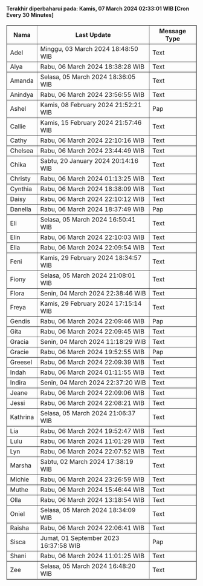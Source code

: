 #### Terakhir diperbaharui pada: Kamis, 07 March 2024 02:33:01 WIB [Cron Every 30 Minutes]

<table border='1'><tr><th>Nama</th><th>Last Update</th><th>Message Type</th></tr><tr><td>Adel</td><td>Minggu, 03 March 2024 18:48:50 WIB</td><td>Text</td></tr><tr><td>Alya</td><td>Rabu, 06 March 2024 18:38:28 WIB</td><td>Text</td></tr><tr><td>Amanda</td><td>Selasa, 05 March 2024 18:36:05 WIB</td><td>Text</td></tr><tr><td>Anindya</td><td>Rabu, 06 March 2024 23:56:55 WIB</td><td>Text</td></tr><tr><td>Ashel</td><td>Kamis, 08 February 2024 21:52:21 WIB</td><td>Pap</td></tr><tr><td>Callie</td><td>Kamis, 15 February 2024 21:57:46 WIB</td><td>Text</td></tr><tr><td>Cathy</td><td>Rabu, 06 March 2024 22:10:16 WIB</td><td>Text</td></tr><tr><td>Chelsea</td><td>Rabu, 06 March 2024 23:44:49 WIB</td><td>Text</td></tr><tr><td>Chika</td><td>Sabtu, 20 January 2024 20:14:16 WIB</td><td>Text</td></tr><tr><td>Christy</td><td>Rabu, 06 March 2024 01:13:25 WIB</td><td>Text</td></tr><tr><td>Cynthia</td><td>Rabu, 06 March 2024 18:38:09 WIB</td><td>Text</td></tr><tr><td>Daisy</td><td>Rabu, 06 March 2024 22:10:12 WIB</td><td>Text</td></tr><tr><td>Danella</td><td>Rabu, 06 March 2024 18:37:49 WIB</td><td>Pap</td></tr><tr><td>Eli</td><td>Selasa, 05 March 2024 16:50:41 WIB</td><td>Text</td></tr><tr><td>Elin</td><td>Rabu, 06 March 2024 22:10:03 WIB</td><td>Text</td></tr><tr><td>Ella</td><td>Rabu, 06 March 2024 22:09:54 WIB</td><td>Text</td></tr><tr><td>Feni</td><td>Kamis, 29 February 2024 18:34:57 WIB</td><td>Text</td></tr><tr><td>Fiony</td><td>Selasa, 05 March 2024 21:08:01 WIB</td><td>Text</td></tr><tr><td>Flora</td><td>Senin, 04 March 2024 22:38:46 WIB</td><td>Text</td></tr><tr><td>Freya</td><td>Kamis, 29 February 2024 17:15:14 WIB</td><td>Text</td></tr><tr><td>Gendis</td><td>Rabu, 06 March 2024 22:09:46 WIB</td><td>Pap</td></tr><tr><td>Gita</td><td>Rabu, 06 March 2024 22:09:45 WIB</td><td>Text</td></tr><tr><td>Gracia</td><td>Senin, 04 March 2024 11:18:29 WIB</td><td>Text</td></tr><tr><td>Gracie</td><td>Rabu, 06 March 2024 19:52:55 WIB</td><td>Pap</td></tr><tr><td>Greesel</td><td>Rabu, 06 March 2024 22:09:39 WIB</td><td>Text</td></tr><tr><td>Indah</td><td>Rabu, 06 March 2024 01:11:55 WIB</td><td>Text</td></tr><tr><td>Indira</td><td>Senin, 04 March 2024 22:37:20 WIB</td><td>Text</td></tr><tr><td>Jeane</td><td>Rabu, 06 March 2024 22:09:06 WIB</td><td>Text</td></tr><tr><td>Jessi</td><td>Rabu, 06 March 2024 22:08:21 WIB</td><td>Text</td></tr><tr><td>Kathrina</td><td>Selasa, 05 March 2024 21:06:37 WIB</td><td>Text</td></tr><tr><td>Lia</td><td>Rabu, 06 March 2024 19:52:47 WIB</td><td>Text</td></tr><tr><td>Lulu</td><td>Rabu, 06 March 2024 11:01:29 WIB</td><td>Text</td></tr><tr><td>Lyn</td><td>Rabu, 06 March 2024 22:07:52 WIB</td><td>Text</td></tr><tr><td>Marsha</td><td>Sabtu, 02 March 2024 17:38:19 WIB</td><td>Text</td></tr><tr><td>Michie</td><td>Rabu, 06 March 2024 23:26:59 WIB</td><td>Text</td></tr><tr><td>Muthe</td><td>Rabu, 06 March 2024 15:46:44 WIB</td><td>Text</td></tr><tr><td>Olla</td><td>Rabu, 06 March 2024 13:18:54 WIB</td><td>Text</td></tr><tr><td>Oniel</td><td>Selasa, 05 March 2024 18:34:09 WIB</td><td>Text</td></tr><tr><td>Raisha</td><td>Rabu, 06 March 2024 22:06:41 WIB</td><td>Text</td></tr><tr><td>Sisca</td><td>Jumat, 01 September 2023 16:37:58 WIB</td><td>Pap</td></tr><tr><td>Shani</td><td>Rabu, 06 March 2024 11:01:25 WIB</td><td>Text</td></tr><tr><td>Zee</td><td>Selasa, 05 March 2024 16:48:20 WIB</td><td>Text</td></tr></table>
